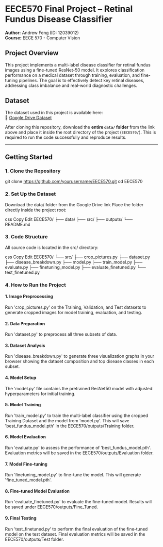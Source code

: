 # EECE570 Final Project – Retinal Fundus Disease Classifier  
**Author:** Andrew Feng (ID: 12039012)  
**Course:** EECE 570 - Computer Vision  

## Project Overview
This project implements a multi-label disease classifier for retinal fundus images using a fine-tuned ResNet-50 model. It explores classification performance on a medical dataset through training, evaluation, and fine-tuning pipelines. The goal is to effectively detect key retinal diseases, addressing class imbalance and real-world diagnostic challenges.

## Dataset
The dataset used in this project is available here:  
🔗 [Google Drive Dataset](https://drive.google.com/drive/folders/1_S10EHnr1WJhG0syPcaV3XSWHx25IY8N?usp=sharing)

After cloning this repository, download the **entire `data/` folder** from the link above and place it inside the root directory of the project (`EECE570/`). This is required to run the code successfully and reproduce results.

---

## Getting Started

### 1. Clone the Repository

git clone https://github.com/yourusername/EECE570.git
cd EECE570

### 2. Set Up the Dataset
Download the data/ folder from the Google Drive link
Place the folder directly inside the project root:

css
Copy
Edit
EECE570/
├── data/
├── src/
├── outputs/
└── README.md

### 3. Code Structure
All source code is located in the src/ directory:

css
Copy
Edit
EECE570/
└── src/
    ├── crop_pictures.py
    ├── dataset.py
    ├── disease_breakdown.py
    ├── model.py
    ├── train_model.py
    ├── evaluate.py
    ├── finetuning_model.py
    ├── evaluate_finetuned.py
    └── test_finetuned.py

### 4. How to Run the Project

#### 1. Image Preprocessing
Run 'crop_pictures.py' on the Training, Validation, and Test datasets to generate cropped images for model training, evaluation, and testing.
#### 2. Data Preparation
Run 'dataset.py' to preprocess all three subsets of data.
#### 3. Dataset Analysis
Run 'disease_breakdown.py' to generate three visualization graphs in your browser showing the dataset composition and top disease classes in each subset.
#### 4. Model Setup
The 'model.py' file contains the pretrained ResNet50 model with adjusted hyperparameters for initial training.
#### 5. Model Training
Run 'train_model.py' to train the multi-label classifier using the cropped Training Dataset and the model from 'model.py'. This will save 'best_fundus_model.pth' in the EECE570/outputs/Training folder.
#### 6. Model Evaluation
Run 'evaluate.py' to assess the performance of 'best_fundus_model.pth'. Evaluation metrics will be saved in the EECE570/outputs/Evaluation folder.
#### 7. Model Fine-tuning
Run 'finetuning_model.py' to fine-tune the model. This will generate 'fine_tuned_model.pth'.
#### 8. Fine-tuned Model Evaluation
Run 'evaluate_finetuned.py' to evaluate the fine-tuned model. Results will be saved under EECE570/outputs/Fine_Tuned.
#### 9. Final Testing
Run 'test_finetuned.py' to perform the final evaluation of the fine-tuned model on the test dataset. Final evaluation metrics will be saved in the EECE570/outputs/Test folder.



